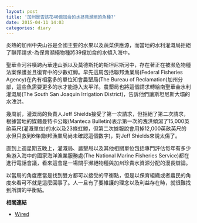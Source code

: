 ```yaml
---
layout: post
title: '加州是否該花40億加侖的水拯救瀕絕的魚種?'
date: 2015-04-11 14:03
categories: diary
---
```


炎熱的加州中央山谷是全國主要的水果以及蔬菜供應源，而當地的水利灌溉局拒絕了聯邦請求-為保育瀕絕物種將39億加侖的水傾入海中。

聖華金河谷橫跨內華達山脈以及莫德斯托的斯坦尼斯河中，存在著正在被瀕危物種法案保護並且復育中的少數虹鱒。早先這周包括聯邦漁業局(Federal Fisheries Agency)在內有相當多的單位知會農墾局(The Bureau of Reclamation)加州分部，這些魚需要更多的水才能游入太平洋。農墾局也將這個請求轉給南聖華金水利灌溉局(The South San Joaquin Irrigation District)，告訴他們讓斯坦尼斯大壩的水洩洪。

幾周前，灌溉局的負責人Jeff Shields接受了第一次請求，但拒絕了第二次請求，根據當地的媒體曼特卡公報(Manteca Bulletin)表示第一次的洩洪傾瀉了15,000英畝英尺(灌溉單位)的水以及23條虹鱒，但第二次據報說會用掉12,000英畝英尺的水但只救到6條(聯邦漁業局尚未確認這個數字)，對Jeff Shields來說太傷了。

直到上週星期五晚上，灌溉局、農墾局以及其他相關單位包括專門評估每年有多少魚游入海中的國家海洋漁業服務處(The National Marine Fisheries Service)都在進行電話會議，看來這會是一場關乎瀕絕物種與加州珍貴水資源分配的漫長辯論。

以當局的角度應當是找到雙方都可以接受的平衡點，但是以保育組織或者農民的角度來看可不就是這麼回事了。人一旦有了要維護的理念以及利益存在時，就很難找到所謂的平衡點。

**相關連結**

* [Wired](http://www.wired.com/2015/04/california-spend-4-billion-gallons-water-fish/)

